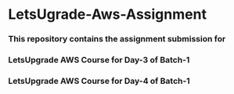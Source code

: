 # LetsUgrade-Aws-Assignment
### This repository contains the assignment submission for 
### LetsUpgrade AWS Course for Day-3 of Batch-1
### LetsUpgrade AWS Course for Day-4 of Batch-1

